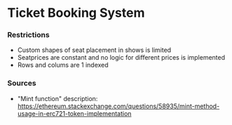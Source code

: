 # Ticket Booking System

### Restrictions
* Custom shapes of seat placement in shows is limited  
* Seatprices are constant and no logic for different prices is implemented  
* Rows and colums are 1 indexed  

### Sources
* "Mint function" description: https://ethereum.stackexchange.com/questions/58935/mint-method-usage-in-erc721-token-implementation  
